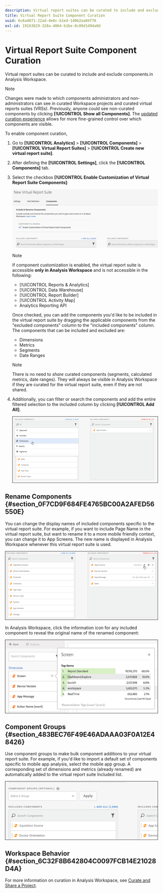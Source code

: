 ```yaml
---
description: Virtual report suites can be curated to include and exclude components.in Analysis Workspace.
title: Virtual Report Suite Component Curation
uuid: 6c6a4071-22ad-4e8c-b1ed-140b2aa04f76
exl-id: 19163829-328a-4064-b1be-8c09d1d94a0d
---
```

# Virtual Report Suite Component Curation

Virtual report suites can be curated to include and exclude components.in Analysis Workspace.

>[!NOTE]
>
>Changes were made to which components administrators and non-administrators can see in curated Workspace projects and curated virtual reports suites (VRSs). Previously, anyone could see non-curated components by clicking **[!UICONTROL Show all Components]**. The [updated curation experience](/help/analyze/analysis-workspace/curate-share/curate.md) allows for more fine-grained control over which components are visible.

To enable component curation,

1. Go to **[!UICONTROL Analytics]** > **[!UICONTROL Components]** > **[!UICONTROL Virtual Report Suites]** > **[!UICONTROL Create new virtual report suite]**.
1. After defining the **[!UICONTROL Settings]**, click the **[!UICONTROL Components]** tab.

1. Select the checkbox **[!UICONTROL Enable Customization of Virtual Report Suite Components]**:

   ![](assets/vrs-enable.png)

   >[!NOTE]
   >
   >If component customization is enabled, the virtual report suite is accessible **only in Analysis Workspace** and is not accessible in the following:
   >
   >* [!UICONTROL Reports & Analytics] 
   >* [!UICONTROL Data Warehouse] 
   >* [!UICONTROL Report Builder] 
   >* [!UICONTROL Activity Map]
   >* Analytics Reporting API

   Once checked, you can add the components you'd like to be included in the virtual report suite by dragging the applicable components from the "excluded components" column to the "included components" column. The components that can be included and excluded are:

    * Dimensions 
    * Metrics 
    * Segments 
    * Date Ranges

   >[!NOTE]
   >
   >There is no need to *share* curated components (segments, calculated metrics, date ranges). They will always be visible in Analysis Workspace if they are curated for the virtual report suite, even if they are not shared.

1. Additionally, you can filter or search the components and add the entire filtered selection to the included column by clicking **[!UICONTROL Add All]**.

   ![](assets/vrs-add-all.png)

## Rename Components {#section_0F7CD9F684FE4765BC00A2AFED56550E}

You can change the display names of included components specific to the virtual report suite. For example, if you want to include Page Name in the virtual report suite, but want to rename it to a more mobile friendly context, you can change it to App Screens. The new name is displayed in Analysis Workspace whenever this virtual report suite is used.

![](assets/vrs-rename-component.png)

In Analysis Workspace, click the information icon for any included component to reveal the original name of the renamed component:

![](assets/vrs-aw-renamed.png)

## Component Groups {#section_483BEC76F49E46ADAAA03F0A12E48426}

Use component groups to make bulk component additions to your virtual report suite. For example, if you'd like to import a default set of components specific to mobile app analysis, select the mobile app group. A corresponding set of dimensions and metrics (already renamed) are automatically added to the virtual report suite Included list.

![](assets/vrs-comp-grp.png)

## Workspace Behavior {#section_6C32F8B642804C0097FCB14E21028D4A}

For more information on curation in Analysis Workspace, see [Curate and Share a Project](https://docs.adobe.com/content/help/en/analytics/analyze/analysis-workspace/curate-share/curate.html).
